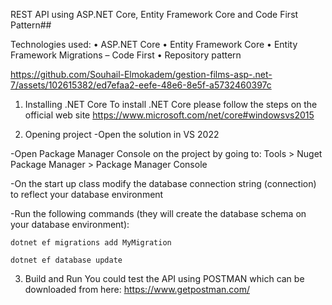 REST API using ASP.NET Core, Entity Framework Core and Code First Pattern##


Technologies used:
• ASP.NET Core • Entity Framework Core • Entity Framework Migrations – Code First • Repository pattern

https://github.com/Souhail-Elmokadem/gestion-films-asp-.net-7/assets/102615382/ed7efaa2-eefe-48e6-8e5f-a5732460397c



1. Installing .NET Core
To install .NET Core please follow the steps on the official web site https://www.microsoft.com/net/core#windowsvs2015

2. Opening project
-Open the solution in VS 2022

-Open Package Manager Console on the project by going to: Tools > Nuget Package Manager > Package Manager Console

-On the start up class modify the database connection string (connection) to reflect your database environment

-Run the following commands (they will create the database schema on your database environment):

	dotnet ef migrations add MyMigration

	dotnet ef database update
3. Build and Run
You could test the API using POSTMAN which can be downloaded from here: https://www.getpostman.com/
